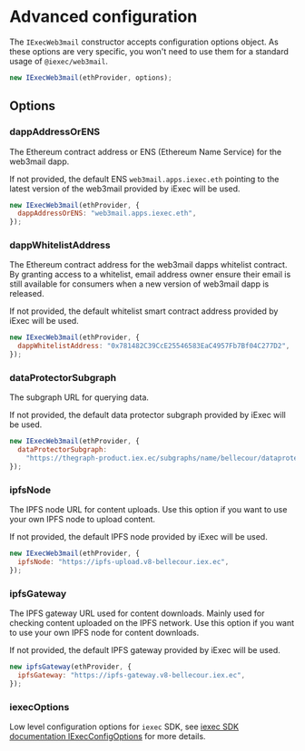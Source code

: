 # Advanced configuration

The `IExecWeb3mail` constructor accepts configuration options object.
As these options are very specific, you won't need to use them for a standard usage of `@iexec/web3mail`.

```js
new IExecWeb3mail(ethProvider, options);
```

## Options

### dappAddressOrENS

The Ethereum contract address or ENS (Ethereum Name Service) for the web3mail dapp.

If not provided, the default ENS `web3mail.apps.iexec.eth` pointing to the latest version of the web3mail provided by iExec will be used.

```js
new IExecWeb3mail(ethProvider, {
  dappAddressOrENS: "web3mail.apps.iexec.eth",
});
```

### dappWhitelistAddress

The Ethereum contract address for the web3mail dapps whitelist contract. By granting access to a whitelist, email address owner ensure their email is still available for consumers when a new version of web3mail dapp is released.

If not provided, the default whitelist smart contract address provided by iExec will be used.

```js
new IExecWeb3mail(ethProvider, {
  dappWhitelistAddress: "0x781482C39CcE25546583EaC4957Fb7Bf04C277D2",
});
```

### dataProtectorSubgraph

The subgraph URL for querying data.

If not provided, the default data protector subgraph provided by iExec will be used.

```js
new IExecWeb3mail(ethProvider, {
  dataProtectorSubgraph:
    "https://thegraph-product.iex.ec/subgraphs/name/bellecour/dataprotector",
});
```

### ipfsNode

The IPFS node URL for content uploads. Use this option if you want to use your own IPFS node to upload content.

If not provided, the default IPFS node provided by iExec will be used.

```js
new IExecWeb3mail(ethProvider, {
  ipfsNode: "https://ipfs-upload.v8-bellecour.iex.ec",
});
```

### ipfsGateway

The IPFS gateway URL used for content downloads. Mainly used for checking content uploaded on the IPFS network. Use this option if you want to use your own IPFS node for content downloads.

If not provided, the default IPFS gateway provided by iExec will be used.

```js
new ipfsGateway(ethProvider, {
  ipfsGateway: "https://ipfs-gateway.v8-bellecour.iex.ec",
});
```

### iexecOptions

Low level configuration options for `iexec` SDK, see [iexec SDK documentation IExecConfigOptions](https://github.com/iExecBlockchainComputing/iexec-sdk/blob/master/docs/interfaces/internal_.IExecConfigOptions.md) for more details.
